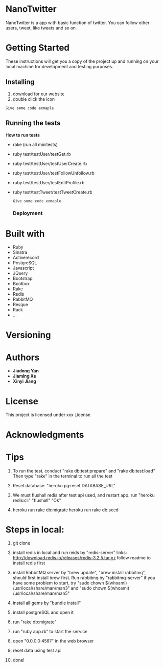 # NanoTwitter

NanoTwitter is a app with basic function of twitter. You can follow other users, tweet, like tweets and so on.

# Getting Started

These instructions will get you a copy of the project up and running on your local machine for development and testing purposes.

## Installing

1. download for our website
2. double click the icon

  ```
  Give some code exmaple
  ```

## Running the tests

**How to run tests**

- rake (run all minitests)
- ruby test/testUser/testGet.rb
- ruby test/testUser/testUserCreate.rb
- ruby test/testUser/testFollowUnfollow.rb
- ruby test/testUser/testEditProfile.rb
- ruby test/testTweet/testTweetCreate.rb

  ```
  Give some code exmaple
  ```

  ### Deployment

# Built with

- Ruby
- Sinatra
- Activerecord
- PostgreSQL
- Javascript
- JQuery
- Bootstrap
- Bootbox
- Rake
- Redis
- RabbitMQ
- Resque
- Rack
- ...

# Versioning

# Authors

- **Jiadong Yan**
- **Jiaming Xu**
- **Xinyi Jiang**

# License

This project is licensed under xxx License

# Acknowledgments

# Tips

1. To run the test, conduct "rake db:test:prepare" and "rake db:test:load" Then type "rake" in the terminal to run all the test

2. Reset database: "heroku pg:reset DATABASE_URL"

3. We must flushall redis after test api used, and restart app.
   run "heroku redis:cli"  "flushall" "Ok"

4. heroku run rake db:migrate
   heroku run rake db:seed


# Steps in local:

1. git clone

  <links from="" github="">
  </links>

2. install redis in local and run reids by "redis-server" links: <http://download.redis.io/releases/redis-3.2.5.tar.gz> follow readme to install redis first

3. install RabbitMQ server by "brew update", "brew install rabbitmq", should first install brew first. Run rabbitmq by "rabbitmq-server" if you have some problem to start, try "sudo chown $(whoami) /usr/local/share/man/man3" and "sudo chown $(whoami) /usr/local/share/man/man5"
4. install all gems by "bundle install"
5. install postgreSQL and open it
6. run "rake db:migrate"
7. run "ruby app.rb" to start the service
8. open "0.0.0.0:4567" in the web browser
9. reset data using test api
10. done!
